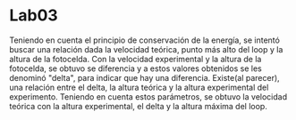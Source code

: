 # Lab03

Teniendo en cuenta el principio de conservación de la energía, se intentó buscar una relación dada la velocidad teórica, punto más alto del loop y la altura de la fotocelda.
Con la velocidad experimental y la altura de la fotocelda, se obtuvo se diferencia y a estos valores obtenidos se les denominó "delta", para indicar que hay una diferencia.
Existe(al parecer), una relación entre el delta, la altura teórica y la altura experimental del experimento. Teniendo en cuenta estos parámetros, se obtuvo la velocidad teórica con la altura experimental, el delta y la altura máxima del loop.
